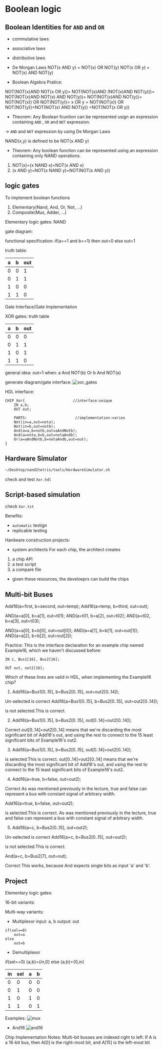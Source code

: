 # Boolean logic

## Boolean Identities for `AND` and `OR`

* commutative laws
* associative laws
* distributive laws
* De Morgan Laws
NOT(x AND y) = NOT(x) OR NOT(y)
NOT(x OR y) = NOT(x) AND NOT(y)



* Boolean Algebra Pratice:

NOT(NOT(x)AND NOT(x OR y))=
NOT(NOT(x)AND (NOT(x)AND NOT(y)))=
NOT(NOT(x)AND NOT(x) AND NOT(y))=
NOT(NOT(x)AND NOT(y))=
NOT(NOT(x)) OR NOT(NOT(y))=
x OR y = NOT(NOT(x)) OR NOT(NOT(y))=NOT(NOT(x) AND NOT(y))
=NOT(NOT(x OR y))



* Theorem:
Any Boolean fcuntion can be represented usign an expression containing `AND` , `OR` and `NOT` expression.

-> `AND` and `NOT` expression by using De Morgan Laws  

NAND(x,y) is defined to be NOT(x AND y)

* Theorem:
Any boolean function can be represented using an expression containing only NAND operations.

1) NOT(x)=(x NAND x)=NOT(x AND x)
2) (x AND y)=NOT(x NAND y)=NOT(NOT(x AND y))

## logic gates

To implement boolean functions
1. Elementary(Nand, And, Or, Not, ...)
2. Composite(Mux, Adder, ...)


Elementary logic gates: NAND

gate diagram:

functional specification: 
if(a==1 and b==1)
then out=0 else out=1

truth table:

| a | b |out|
|---|---|---|
| 0 | 0 | 1 |  
| 0 | 1 | 1 |   
| 1 | 0 | 0 |
| 1 | 1 | 0 |

Gate Interface/Gate Implementation


XOR gates:
truth table

| a | b |out|
|---|---|---|
| 0 | 0 | 0 |  
| 0 | 1 | 1 |   
| 1 | 0 | 1 |
| 1 | 1 | 0 |

general idea:
out=1 when:
a And NOT(b)
Or
b And NOT(a)

generate diagram/gate interface:
![xor_gates]()


HDL interface:
```hdl
CHIP Xor{                      //interface:unique
	IN a,b;
	OUT out;

	PARTS:						//implementation:varies
	Not(in=a,out=nota);
	Not(in=b,out=notb);
	And(a=a,b=notb,out=aAndNotb);
	And(a=nota,b=b,out=notaAndb);
	Or(a=aAndNotb,b=notaAndb,out=out); 
}
```

## Hardware Simulator
```bash
~/Desktop/nand2tetris/tools/HardwareSimulator.sh
```
check and test `Xor.hdl`

## Script-based simulation

check `Xor.tst`

Benefits:
* `automatic` testign
* replicable testing

Hardware construction projects:

* system architects
For each chip, the architect creates
1. a chip API
2. a test script
3. a compare file

* given these resources, the develoeprs can build the chips

## Multi-bit Buses

<!-- adds three 16-bit values -->
Add16(a=first, b=second, out=temp);
Add16(a=temp, b=third, out=out);

<!-- Ands together all 4 bits of the input -->

AND(a=a[0], b=a[1], out=t01);
AND(a=t01, b=a[2], out=t02);
AND(a=t02, b=a[3], out=t03);


<!-- computes a bit-wise and of its two 4-bit  -->
AND(a=a[0], b=b[0], out=out[0]);
AND(a=a[1], b=b[1], out=out[1]);
AND(a=a[2], b=b[2], out=out[2]);

Practice:
This is the interface declaration for an example chip named Example16, which we haven't discussed before:
```
IN c, Bus1[16], Bus2[16];

OUT out, out2[16];
```

Which of these lines are valid in HDL, when implementing the Example16 chip?


1. Add16(a=Bus1[0..15], b=Bus2[0..15], out=out2[0..14]);

Un-selected is correct 
Add16(a=Bus1[0..15], b=Bus2[0..15], out=out2[0..14]);

is not selected.This is correct.

2. Add16(a=Bus1[0..15], b=Bus2[0..15], out[0..14]=out2[0..14]);

Correct 
out[0..14]=out2[0..14] means that we're discarding the most significant bit of Add16's out, and using the rest to connect to the 15 least significant bits of Example16's out2.

3. Add16(a=Bus1[0..15], b=Bus2[0..15], out[0..14]=out2[0..14]);

is selected.This is correct.
out[0..14]=out2[0..14] means that we're discarding the most significant bit of Add16's out, and using the rest to connect to the 15 least significant bits of Example16's out2.


4. Add16(a=true, b=false, out=out2);

Correct 
As was mentioned previously in the lecture, true and false can represent a bus with constant signal of arbitrary width.

Add16(a=true, b=false, out=out2);

is selected.This is correct.
As was mentioned previously in the lecture, true and false can represent a bus with constant signal of arbitrary width.


5. Add16(a=c, b=Bus2[0..15], out=out2);

Un-selected is correct 
Add16(a=c, b=Bus2[0..15], out=out2);

is not selected.This is correct.

And(a=c, b=Bus2[7], out=out);

Correct 
This works, because And expects single bits as input 'a' and 'b'.


## Project
Elementary logic gates:

16-bit variants:

Multi-way variants:


* Multiplexor
input: a, b
output: out

```
if(sel==0)
	out=a
else
	out=b
```

* Demultiplexor

if(sel==0)
	{a,b}={in,0}
else
	{a,b}={0,in}



| in  | sel |  a  |  b  |
| --- | --- | --- | --- |
|  0  |  0  |  0  |  0  |
|  0  |  1  |  0  |  0  | 
|  1  |  0  |  1  |  0  |
|  1  |  1  |  0  |  1  |


Examples:
![mux]()

* And16
![and16]()

Chip Implementation Notes:
Multi-bit busses are indexed right to left:
If A is a 16-bit bus, then A[0] is the right-most bit, and A[15] is the left-most bit



	




